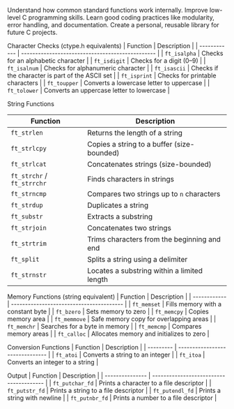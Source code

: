 Understand how common standard functions work internally.
Improve low-level C programming skills.
Learn good coding practices like modularity, error handling, and documentation.
Create a personal, reusable library for future C projects.

Character Checks (ctype.h equivalents)
| Function     | Description                                      |
| ------------ | ------------------------------------------------ |
| `ft_isalpha` | Checks for an alphabetic character               |
| `ft_isdigit` | Checks for a digit (0–9)                         |
| `ft_isalnum` | Checks for alphanumeric character                |
| `ft_isascii` | Checks if the character is part of the ASCII set |
| `ft_isprint` | Checks for printable characters                  |
| `ft_toupper` | Converts a lowercase letter to uppercase         |
| `ft_tolower` | Converts an uppercase letter to lowercase        |

String Functions

| Function                   | Description                                 |
| -------------------------- | ------------------------------------------- |
| `ft_strlen`                | Returns the length of a string              |
| `ft_strlcpy`               | Copies a string to a buffer (size-bounded)  |
| `ft_strlcat`               | Concatenates strings (size-bounded)         |
| `ft_strchr` / `ft_strrchr` | Finds characters in strings                 |
| `ft_strncmp`               | Compares two strings up to `n` characters   |
| `ft_strdup`                | Duplicates a string                         |
| `ft_substr`                | Extracts a substring                        |
| `ft_strjoin`               | Concatenates two strings                    |
| `ft_strtrim`               | Trims characters from the beginning and end |
| `ft_split`                 | Splits a string using a delimiter           |
| `ft_strnstr`               | Locates a substring within a limited length |

Memory Functions (string equivalent)
| Function     | Description                              |
| ------------ | ---------------------------------------- |
| `ft_memset`  | Fills memory with a constant byte        |
| `ft_bzero`   | Sets memory to zero                      |
| `ft_memcpy`  | Copies memory area                       |
| `ft_memmove` | Safe memory copy for overlapping areas   |
| `ft_memchr`  | Searches for a byte in memory            |
| `ft_memcmp`  | Compares memory areas                    |
| `ft_calloc`  | Allocates memory and initializes to zero |

Conversion Functions
| Function  | Description                     |
| --------- | ------------------------------- |
| `ft_atoi` | Converts a string to an integer |
| `ft_itoa` | Converts an integer to a string |


Output
| Function        | Description                             |
| --------------- | --------------------------------------- |
| `ft_putchar_fd` | Prints a character to a file descriptor |
| `ft_putstr_fd`  | Prints a string to a file descriptor    |
| `ft_putendl_fd` | Prints a string with newline            |
| `ft_putnbr_fd`  | Prints a number to a file descriptor    |






